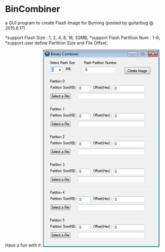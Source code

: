 # BinCombiner
a GUI program to create Flash Image for Burning
(posted by guitarbug @ 2015.6.17)

*support Flash Size : 1, 2, 4, 8, 16, 32MB;
*support Flash Partition Num : 1-6;
*support user define Partition Size and File Offset;

Have a fun with it:
![image](https://github.com/guitarbug/BinCombiner/blob/master/BinCombiner.png)
